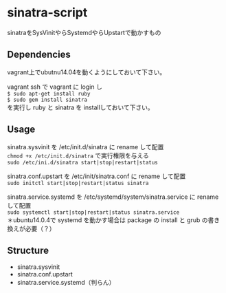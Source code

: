 sinatra-script
==============

sinatraをSysVinitやらSystemdやらUpstartで動かすもの  

## Dependencies  

vagrant上でubutnu14.04を動くようにしておいて下さい。  

vagrant ssh で vagrant に login し  
`$ sudo apt-get install ruby`  
`$ sudo gem install sinatra`  
を実行し ruby と sinatra を installしておいて下さい。  

## Usage  

sinatra.sysvinit を /etc/init.d/sinatra に rename して配置  
`chmod +x /etc/init.d/sinatra` で実行権限を与える  
`sudo /etc/ini.d/sinatra start|stop|restart|status`  
  
sinatra.conf.upstart を /etc/init/sinatra.conf に rename して配置  
`sudo initctl start|stop|restart|status sinatra`  
  
sinatra.service.systemd を /etc/systemd/system/sinatra.service に rename して配置  
`sudo systemctl start|stop|restart|status sinatra.service`  
＊ubuntu14.0.4で systemd を動かす場合は package の install と grub の書き換えが必要（？）  
  
  
## Structure  
  
* sinatra.sysvinit  
* sinatra.conf.upstart  
* sinatra.service.systemd（判らん）  
  
